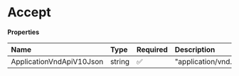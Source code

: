 # Accept

**Properties**

| Name                     | Type   | Required | Description                    |
| :----------------------- | :----- | :------- | :----------------------------- |
| ApplicationVndApiV10Json | string | ✅       | "application/vnd.api.v10+json" |

<!-- This file was generated by liblab | https://liblab.com/ -->
